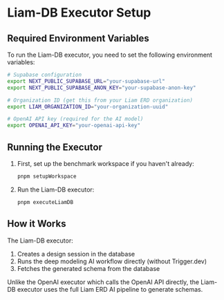 # Liam-DB Executor Setup

## Required Environment Variables

To run the Liam-DB executor, you need to set the following environment variables:

```bash
# Supabase configuration
export NEXT_PUBLIC_SUPABASE_URL="your-supabase-url"
export NEXT_PUBLIC_SUPABASE_ANON_KEY="your-supabase-anon-key"

# Organization ID (get this from your Liam ERD organization)
export LIAM_ORGANIZATION_ID="your-organization-uuid"

# OpenAI API key (required for the AI model)
export OPENAI_API_KEY="your-openai-api-key"
```

## Running the Executor

1. First, set up the benchmark workspace if you haven't already:
   ```bash
   pnpm setupWorkspace
   ```

2. Run the Liam-DB executor:
   ```bash
   pnpm executeLiamDB
   ```

## How it Works

The Liam-DB executor:
1. Creates a design session in the database
2. Runs the deep modeling AI workflow directly (without Trigger.dev)
3. Fetches the generated schema from the database

Unlike the OpenAI executor which calls the OpenAI API directly, the Liam-DB executor uses the full Liam ERD AI pipeline to generate schemas.